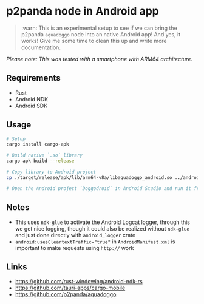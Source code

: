 # p2panda node in Android app

> :warn: This is an experimental setup to see if we can bring the p2panda `aquadoggo` node into an native Android app! And yes, it works! Give me some time to clean this up and write more documentation.

*Please note: This was tested with a smartphone with ARM64 architecture.*

## Requirements

* Rust
* Android NDK
* Android SDK

## Usage

```bash
# Setup
cargo install cargo-apk

# Build native `.so` library
cargo apk build --release

# Copy library to Android project
cp ./target/release/apk/lib/arm64-v8a/libaquadoggo_android.so ../android/Doggodroid/app/src/main/jniLibs/arm64-v8a

# Open the Android project `Doggodroid` in Android Studio and run it from there ..!
```

## Notes

* This uses `ndk-glue` to activate the Android Logcat logger, through this we get nice logging, though it could also be realized without `ndk-glue` and just done directly with `android_logger` crate
* `android:usesCleartextTraffic="true"` in `AndroidManifest.xml` is important to make requests using `http://` work

## Links

* https://github.com/rust-windowing/android-ndk-rs
* https://github.com/tauri-apps/cargo-mobile
* https://github.com/p2panda/aquadoggo

